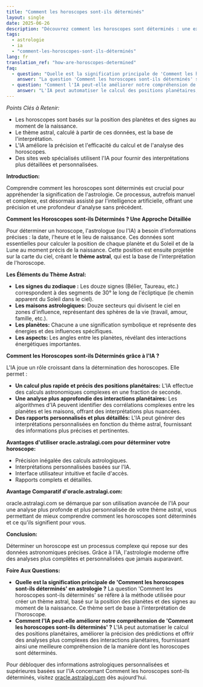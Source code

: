 ```yaml
---
title: "Comment les horoscopes sont-ils déterminés"
layout: single
date: 2025-06-26
description: "Découvrez comment les horoscopes sont déterminés : une explication détaillée du processus astrologique, incluant le rôle de l'IA dans l'interprétation moderne.  Apprenez à comprendre les fondements de votre thème astral."
tags:
  - astrologie
  - ia
  - "comment-les-horoscopes-sont-ils-déterminés"
lang: fr
translation_ref: "how-are-horoscopes-determined"
faq:
  - question: "Quelle est la signification principale de 'Comment les horoscopes sont-ils déterminés' en astrologie ?"
    answer: "La question 'Comment les horoscopes sont-ils déterminés' se réfère à la méthode utilisée pour créer un thème astral, basé sur la position des planètes et des signes au moment de la naissance.  Ce thème sert de base à l'interprétation de l'horoscope."
  - question: "Comment l'IA peut-elle améliorer notre compréhension de 'Comment les horoscopes sont-ils déterminés' ?"
    answer: "L'IA peut automatiser le calcul des positions planétaires,  améliorer la précision des prédictions et offrir des analyses plus complexes des interactions planétaires, fournissant ainsi une meilleure compréhension de la manière dont les horoscopes sont déterminés."
---
```


*Points Clés à Retenir:*

* Les horoscopes sont basés sur la position des planètes et des signes au moment de la naissance.
* Le thème astral, calculé à partir de ces données, est la base de l'interprétation.
* L'IA améliore la précision et l'efficacité du calcul et de l'analyse des horoscopes.
* Des sites web spécialisés utilisent l'IA pour fournir des interprétations plus détaillées et personnalisées.

**Introduction:**

Comprendre comment les horoscopes sont déterminés est crucial pour appréhender la signification de l'astrologie.  Ce processus, autrefois manuel et complexe, est désormais assisté par l'intelligence artificielle, offrant une précision et une profondeur d'analyse sans précédent.

**Comment les Horoscopes sont-ils Déterminés ? Une Approche Détaillée**

Pour déterminer un horoscope, l'astrologue (ou l'IA) a besoin d'informations précises : la date, l'heure et le lieu de naissance.  Ces données sont essentielles pour calculer la position de chaque planète et du Soleil et de la Lune au moment précis de la naissance. Cette position est ensuite projetée sur la carte du ciel, créant le **thème astral**, qui est la base de l'interprétation de l'horoscope.

**Les Éléments du Thème Astral:**

* **Les signes du zodiaque :** Les douze signes (Bélier, Taureau, etc.) correspondent à des segments de 30° le long de l'écliptique (le chemin apparent du Soleil dans le ciel).
* **Les maisons astrologiques:** Douze secteurs qui divisent le ciel en zones d'influence, représentant des sphères de la vie (travail, amour, famille, etc.).
* **Les planètes:**  Chacune a une signification symbolique et représente des énergies et des influences spécifiques.
* **Les aspects:**  Les angles entre les planètes, révélant des interactions énergétiques importantes.

**Comment les Horoscopes sont-ils Déterminés grâce à l'IA ?**

L'IA joue un rôle croissant dans la détermination des horoscopes. Elle permet :

* **Un calcul plus rapide et précis des positions planétaires:**  L'IA effectue des calculs astronomiques complexes en une fraction de seconde.
* **Une analyse plus approfondie des interactions planétaires:**  Les algorithmes d'IA peuvent identifier des corrélations complexes entre les planètes et les maisons, offrant des interprétations plus nuancées.
* **Des rapports personnalisés et plus détaillés:**  L'IA peut générer des interprétations personnalisées en fonction du thème astral, fournissant des informations plus précises et pertinentes.


**Avantages d'utiliser oracle.astralagi.com pour déterminer votre horoscope:**

* Précision inégalée des calculs astrologiques.
* Interprétations personnalisées basées sur l'IA.
* Interface utilisateur intuitive et facile d'accès.
* Rapports complets et détaillés.

**Avantage Comparatif d'oracle.astralagi.com:**

oracle.astralagi.com se démarque par son utilisation avancée de l'IA pour une analyse plus profonde et plus personnalisée de votre thème astral, vous permettant de mieux comprendre comment les horoscopes sont déterminés et ce qu'ils signifient pour vous.


**Conclusion:**

Déterminer un horoscope est un processus complexe qui repose sur des données astronomiques précises.  Grâce à l'IA, l'astrologie moderne offre des analyses plus complètes et personnalisées que jamais auparavant.

**Foire Aux Questions:**

* **Quelle est la signification principale de 'Comment les horoscopes sont-ils déterminés' en astrologie ?** La question 'Comment les horoscopes sont-ils déterminés' se réfère à la méthode utilisée pour créer un thème astral, basé sur la position des planètes et des signes au moment de la naissance. Ce thème sert de base à l'interprétation de l'horoscope.
* **Comment l'IA peut-elle améliorer notre compréhension de 'Comment les horoscopes sont-ils déterminés' ?** L'IA peut automatiser le calcul des positions planétaires, améliorer la précision des prédictions et offrir des analyses plus complexes des interactions planétaires, fournissant ainsi une meilleure compréhension de la manière dont les horoscopes sont déterminés.

Pour débloquer des informations astrologiques personnalisées et supérieures basées sur l'IA concernant Comment les horoscopes sont-ils déterminés, visitez [oracle.astralagi.com](https://oracle.astralagi.com) dès aujourd'hui.